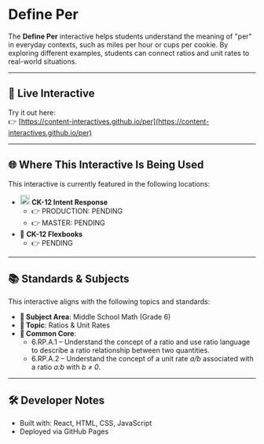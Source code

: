 # Define Per

The **Define Per** interactive helps students understand the meaning of "per" in everyday contexts, such as miles per hour or cups per cookie. By exploring different examples, students can connect ratios and unit rates to real-world situations.

---

## 🔗 Live Interactive

Try it out here:  
👉 [https://content-interactives.github.io/per](https://content-interactives.github.io/per)

---

## 🌐 Where This Interactive Is Being Used

This interactive is currently featured in the following locations:

- <img width="20" height="20" alt="image" src="https://github.com/user-attachments/assets/5d12571f-8e12-4441-98ab-c0bc94069a96" /> **CK-12 Intent Response**  
  - 👉 PRODUCTION: PENDING  
  - 👉 MASTER: PENDING  
- 📘 **CK-12 Flexbooks**
  - 👉 PENDING

---

## 📚 Standards & Subjects

This interactive aligns with the following topics and standards:

- **📂 Subject Area**: Middle School Math (Grade 6)  
- **🧮 Topic**: Ratios & Unit Rates  
- **📏 Common Core**:  
  - 6.RP.A.1 – Understand the concept of a ratio and use ratio language to describe a ratio relationship between two quantities.  
  - 6.RP.A.2 – Understand the concept of a unit rate *a/b* associated with a ratio *a:b* with *b ≠ 0*.

---

## 🛠️ Developer Notes

- Built with: React, HTML, CSS, JavaScript  
- Deployed via GitHub Pages
